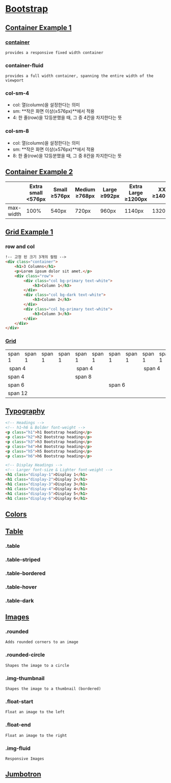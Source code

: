 # [Bootstrap](https://www.w3schools.com/bootstrap5/index.php)
## [Container Example 1](https://tayaki71751.github.io/gukbi/bootstrap/bootstrap01.html)
### [container](https://www.w3schools.com/bootstrap5/bootstrap_containers.php)
```
provides a responsive fixed width container
```
### container-fluid
```
provides a full width container, spanning the entire width of the viewport
```
### col-sm-4
- col: 열(column)을 설정한다는 의미
- sm: **작은 화면 이상(≥576px)**에서 적용    
- 4: 한 줄(row)을 12등분했을 때, 그 중 4칸을 차지한다는 뜻
### col-sm-8
- col: 열(column)을 설정한다는 의미
- sm: **작은 화면 이상(≥576px)**에서 적용    
- 8: 한 줄(row)을 12등분했을 때, 그 중 8칸을 차지한다는 뜻
## [Container Example 2](https://tayaki71751.github.io/gukbi/bootstrap/bootstrap02.html)
||Extra small<br>\<576px|Small<br>≥576px|Medium<br>≥768px|Large<br>≥992px|Extra Large<br>≥1200px|XXL<br>≥1400px|
|-|-|-|-|-|-|-|
|max-width|100%|540px|720px|960px|1140px|1320px|
## [Grid Example 1](https://tayaki71751.github.io/gukbi/bootstrap/bootstrap03)
### row and col
```html
!-- 고정 된 크기 3개의 컬럼 -->
<div class="container">
    <h1>3 Columns</h1>
    <p>Lorem ipsum dolor sit amet.</p>
    <div class="row">
        <div class="col bg-primary text-white">
            <h3>Column 1</h3>
        </div>
        <div class="col bg-dark text-white">
            <h3>Column 2</h3>
        </div>
        <div class="col bg-primary text-white">
            <h3>Column 3</h3>
        </div>
    </div>
</div>
```
### [Grid](https://www.w3schools.com/bootstrap5/bootstrap_grid_basic.php)
<table class="table grid">
<tbody><tr>
  <td>span 1</td>
  <td>span 1</td>  
  <td>span 1</td>
  <td>span 1</td>
  <td>span 1</td>  
  <td>span 1</td>
  <td>span 1</td>
  <td>span 1</td>  
  <td>span 1</td>
  <td>span 1</td>
  <td>span 1</td>  
  <td>span 1</td>
</tr>
<tr>
  <td colspan="4">&nbsp;span 4</td>
  <td colspan="4">&nbsp;span 4</td>  
  <td colspan="4">&nbsp;span 4</td>
</tr>
<tr>
  <td colspan="4">span 4</td>
  <td colspan="8">span 8</td>  
</tr>
<tr>
  <td colspan="6">span 6</td>
  <td colspan="6">span 6</td>  
</tr>
<tr>
  <td colspan="12">span 12</td>
</tr>
</tbody></table>

## [Typography](https://www.w3schools.com/bootstrap5/bootstrap_typography.php)
```html
<!-- Headings -->
<!-- h1~h6 & Bolder font-weight -->
<p class="h1">h1 Bootstrap heading</p>
<p class="h2">h2 Bootstrap heading</p>
<p class="h3">h3 Bootstrap heading</p>
<p class="h4">h4 Bootstrap heading</p>
<p class="h5">h5 Bootstrap heading</p>
<p class="h6">h6 Bootstrap heading</p> 
```
```html
<!-- Display Headings -->
<!-- Larger font-size & Lighter font-weight -->
<h1 class="display-1">Display 1</h1>
<h1 class="display-2">Display 2</h1>
<h1 class="display-3">Display 3</h1>
<h1 class="display-4">Display 4</h1>
<h1 class="display-5">Display 5</h1>
<h1 class="display-6">Display 6</h1>
```
## [Colors](https://www.w3schools.com/bootstrap5/bootstrap_colors.php)
## [Table](https://www.w3schools.com/bootstrap5/bootstrap_tables.php)
### .table
### .table-striped
### .table-bordered
### .table-hover
### .table-dark
## [Images](https://www.w3schools.com/bootstrap5/bootstrap_images.php)
### .rounded
`Adds rounded corners to an image`
### .rounded-circle
`Shapes the image to a circle`
### .img-thumbnail
`Shapes the image to a thumbnail (bordered)`
### .float-start
`Float an image to the left`
### .float-end
`Float an image to the right`
### .img-fluid
`Responsive Images`
## [Jumbotron](https://www.w3schools.com/bootstrap5/bootstrap_jumbotron.php)